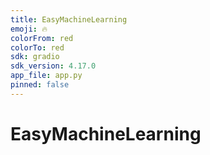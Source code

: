 ```yaml
---
title: EasyMachineLearning
emoji: 🔥
colorFrom: red
colorTo: red
sdk: gradio
sdk_version: 4.17.0
app_file: app.py
pinned: false
---
```


# EasyMachineLearning